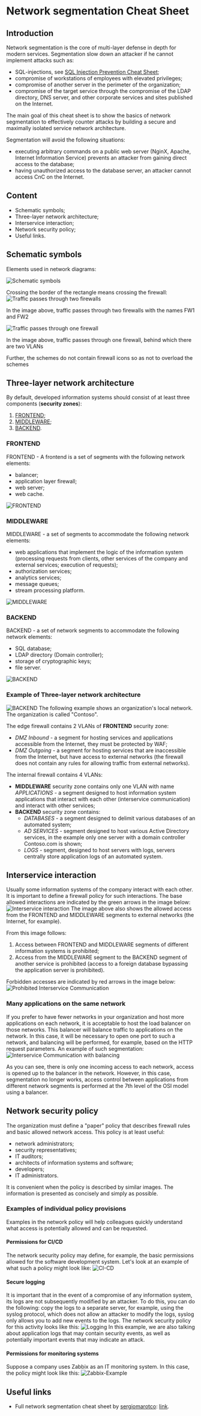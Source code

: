 # Network segmentation Cheat Sheet

## Introduction

Network segmentation is the core of multi-layer defense in depth for modern services. Segmentation slow down an attacker if he cannot implement attacks such as:

- SQL-injections, see [SQL Injection Prevention Cheat Sheet](https://github.com/OWASP/CheatSheetSeries/blob/master/cheatsheets/SQL_Injection_Prevention_Cheat_Sheet.md);
- compromise of workstations of employees with elevated privileges;
- compromise of another server in the perimeter of the organization;
- compromise of the target service through the compromise of the LDAP directory, DNS server, and other corporate services and sites published on the Internet.

The main goal of this cheat sheet is to show the basics of network segmentation to effectively counter attacks by building a secure and maximally isolated service network architecture.

Segmentation will avoid the following situations:

- executing arbitrary commands on a public web server (NginX, Apache, Internet Information Service) prevents an attacker from gaining direct access to the database;
- having unauthorized access to the database server, an attacker cannot access CnC on the Internet.

## Content

- Schematic symbols;
- Three-layer network architecture;
- Interservice interaction;
- Network security policy;
- Useful links.

## Schematic symbols

Elements used in network diagrams:

![Schematic symbols](https://raw.githubusercontent.com/OWASP/CheatSheetSeries/master/assets/Network_Segmentation_Cheat_Sheet_Schematic_symbols.drawio.png)

Crossing the border of the rectangle means crossing the firewall:
![Traffic passes through two firewalls](https://raw.githubusercontent.com/OWASP/CheatSheetSeries/master/assets/Network_Segmentation_Cheat_Sheet_firewall_1.drawio.png)

In the image above, traffic passes through two firewalls with the names FW1 and FW2

![Traffic passes through one firewall](https://raw.githubusercontent.com/OWASP/CheatSheetSeries/master/assets/Network_Segmentation_Cheat_Sheet_firewall_2.drawio.png)

In the image above, traffic passes through one firewall, behind which there are two VLANs

Further, the schemes do not contain firewall icons so as not to overload the schemes

## Three-layer network architecture

By default, developed information systems should consist of at least three components (**security zones**):

1. [FRONTEND](https://github.com/OWASP/CheatSheetSeries/blob/master/cheatsheets/Network_Segmentation_Cheat_Sheet.md#FRONTEND);
2. [MIDDLEWARE](https://github.com/OWASP/CheatSheetSeries/blob/master/cheatsheets/Network_Segmentation_Cheat_Sheet.md#MIDDLEWARE);
3. [BACKEND](https://github.com/OWASP/CheatSheetSeries/blob/master/cheatsheets/Network_Segmentation_Cheat_Sheet.md#BACKEND).

### FRONTEND

FRONTEND - A frontend is a set of segments with the following network elements:

- balancer;
- application layer firewall;
- web server;
- web cache.

![FRONTEND](https://raw.githubusercontent.com/OWASP/CheatSheetSeries/master/assets/Network_Segmentation_Cheat_Sheet_FRONTEND.drawio.png)

### MIDDLEWARE

MIDDLEWARE - a set of segments to accommodate the following network elements:

- web applications that implement the logic of the information system (processing requests from clients, other services of the company and external services; execution of requests);
- authorization services;
- analytics services;
- message queues;
- stream processing platform.

![MIDDLEWARE](https://raw.githubusercontent.com/OWASP/CheatSheetSeries/master/assets/Network_Segmentation_Cheat_Sheet_MIDDLEWARE.drawio.png)

### BACKEND

BACKEND - a set of network segments to accommodate the following network elements:

- SQL database;
- LDAP directory (Domain controller);
- storage of cryptographic keys;
- file server.

![BACKEND](https://raw.githubusercontent.com/OWASP/CheatSheetSeries/master/assets/Network_Segmentation_Cheat_Sheet_BACKEND.drawio.png)

### Example of Three-layer network architecture

![BACKEND](https://raw.githubusercontent.com/OWASP/CheatSheetSeries/master/assets/Network_Segmentation_Cheat_Sheet_TIER_Example.drawio.png)
The following example shows an organization's local network. The organization is called "Сontoso".

The edge firewall contains 2 VLANs of **FRONTEND** security zone:

- _DMZ Inbound_ - a segment for hosting services and applications accessible from the Internet, they must be protected by WAF;
- _DMZ Outgoing_ - a segment for hosting services that are inaccessible from the Internet, but have access to external networks (the firewall does not contain any rules for allowing traffic from external networks).

The internal firewall contains 4 VLANs:

- **MIDDLEWARE** security zone contains only one VLAN with name _APPLICATIONS_ - a segment designed to host information system applications that interact with each other (interservice communication) and interact with other services;
- **BACKEND** security zone contains:
    - _DATABASES_ - a segment designed to delimit various databases of an automated system;
    - _AD SERVICES_ - segment designed to host various Active Directory services, in the example only one server with a domain controller Contoso.com is shown;
    - _LOGS_ - segment, designed to host servers with logs, servers centrally store application logs of an automated system.

## Interservice interaction

Usually some information systems of the company interact with each other. It is important to define a firewall policy for such interactions.
The base allowed interactions are indicated by the green arrows in the image below:
![Interservice interaction](https://raw.githubusercontent.com/OWASP/CheatSheetSeries/master/assets/Network_Segmentation_Cheat_Sheet_interservice.drawio.png)
The image above also shows the allowed access from the FRONTEND and MIDDLEWARE segments to external networks (the Internet, for example).

From this image follows:

1. Access between FRONTEND and MIDDLEWARE segments of different information systems is prohibited;
2. Access from the MIDDLEWARE segment to the BACKEND segment of another service is prohibited (access to a foreign database bypassing the application server is prohibited).

Forbidden accesses are indicated by red arrows in the image below:
![Prohibited Interservice Communication](https://raw.githubusercontent.com/OWASP/CheatSheetSeries/master/assets/Network_Segmentation_Cheat_Sheet_interservice_deny.drawio.png)

### Many applications on the same network

If you prefer to have fewer networks in your organization and host more applications on each network, it is acceptable to host the load balancer on those networks. This balancer will balance traffic to applications on the network.
In this case, it will be necessary to open one port to such a network, and balancing will be performed, for example, based on the HTTP request parameters.
An example of such segmentation:
![Interservice Communication with balancing](https://raw.githubusercontent.com/OWASP/CheatSheetSeries/master/assets/Network_Segmentation_Cheat_Sheet_interservice_balancer.drawio.png)

As you can see, there is only one incoming access to each network, access is opened up to the balancer in the network. However, in this case, segmentation no longer works, access control between applications from different network segments is performed at the 7th level of the OSI model using a balancer.

## Network security policy

The organization must define a "paper" policy that describes firewall rules and basic allowed network access.
This policy is at least useful:

- network administrators;
- security representatives;
- IT auditors;
- architects of information systems and software;
- developers;
- IT administrators.

It is convenient when the policy is described by similar images. The information is presented as concisely and simply as possible.

### Examples of individual policy provisions

Examples in the network policy will help colleagues quickly understand what access is potentially allowed and can be requested.

#### Permissions for CI/CD

The network security policy may define, for example, the basic permissions allowed for the software development system. Let's look at an example of what such a policy might look like:
![CI-CD](https://raw.githubusercontent.com/OWASP/CheatSheetSeries/master/assets/Network_Segmentation_Cheat_Sheet_repo.drawio.png)

#### Secure logging

It is important that in the event of a compromise of any information system, its logs are not subsequently modified by an attacker. To do this, you can do the following: copy the logs to a separate server, for example, using the syslog protocol, which does not allow an attacker to modify the logs, syslog only allows you to add new events to the logs.
The network security policy for this activity looks like this:
![Logging](https://raw.githubusercontent.com/OWASP/CheatSheetSeries/master/assets/Network_Segmentation_Cheat_Sheet_logs.drawio.png)
In this example, we are also talking about application logs that may contain security events, as well as potentially important events that may indicate an attack.

#### Permissions for monitoring systems

Suppose a company uses Zabbix as an IT monitoring system. In this case, the policy might look like this:
![Zabbix-Example](https://raw.githubusercontent.com/OWASP/CheatSheetSeries/master/assets/Network_Segmentation_Cheat_Sheet_Monitoring.drawio.png)

## Useful links

- Full network segmentation cheat sheet by [sergiomarotco](https://github.com/sergiomarotco): [link](https://github.com/sergiomarotco/Network-segmentation-cheat-sheet).
